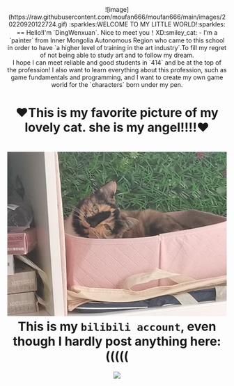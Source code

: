 <div align=center>
![image](https://raw.githubusercontent.com/moufan666/moufan666/main/images/20220920122724.gif)
:sparkles:WELCOME TO MY LITTLE WORLD!:sparkles:
==
Hello!I'm `DingWenxuan`. Nice to meet you！XD:smiley_cat:
- 
I'm a `painter` from Inner Mongolia Autonomous Region
who came to this school in order to have `a higher level of training in the art industry`.To fill my regret of not being able to study art and to follow my dream.<br>
I hope I can meet reliable and good students in `414` and be at the top of the profession! I also want to learn everything about this profession, such as game fundamentals and programming, and I want to create my own game world for the `characters` born under my pen.<br>

#  :heart:This is my favorite picture of my lovely cat. she is my angel!!!!:heart:
![image](https://raw.githubusercontent.com/moufan666/moufan666/main/images/IMG_20210511_122424.png)
This is my `bilibili account`, even though I hardly post anything here:(((((<br>
===
[![](https://img.shields.io/badge/my-Bilibili-pink.svg)](https://space.bilibili.com/14388078?spm_id_from=333.1007.0.0)
